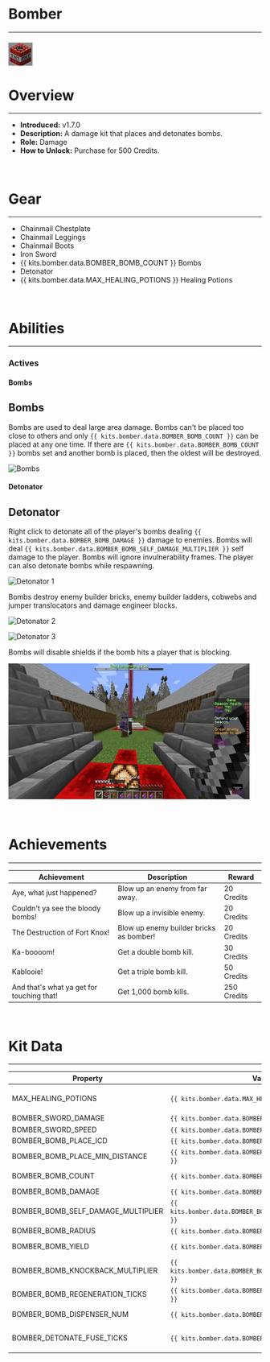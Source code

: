 
# Bomber

***

#### ![bomber-icon](../assets/kits/bomber/bomber-icon.jpg)

# Overview
***
- **Introduced:** v1.7.0
- **Description:** A damage kit that places and detonates bombs.
- **Role:** Damage
- **How to Unlock:** Purchase for 500 Credits.

<br />  

# Gear
***
- Chainmail Chestplate
- Chainmail Leggings
- Chainmail Boots
- Iron Sword
- {{ kits.bomber.data.BOMBER_BOMB_COUNT }} Bombs
- Detonator
- {{ kits.bomber.data.MAX_HEALING_POTIONS }} Healing Potions

<br />  

# Abilities
***
### Actives
<!-- tabs:start -->
#### **Bombs**
## Bombs
Bombs are used to deal large area damage. Bombs can't be placed too close to others and only `{{ kits.bomber.data.BOMBER_BOMB_COUNT }}` can be placed at any one time. If there are `{{ kits.bomber.data.BOMBER_BOMB_COUNT }}` bombs set and another bomb is placed, then the oldest will be destroyed.

![Bombs](../assets/kits/bomber/Bomber%20-%20Bombs.gif)

#### **Detonator**
## Detonator
Right click to detonate all of the player's bombs dealing `{{ kits.bomber.data.BOMBER_BOMB_DAMAGE }}` damage to enemies. Bombs will deal `{{ kits.bomber.data.BOMBER_BOMB_SELF_DAMAGE_MULTIPLIER }}` self damage to the player. Bombs will ignore invulnerability frames. The player can also detonate bombs while respawning.

![Detonator 1](../assets/kits/bomber/Bomber%20-%20Detonate.gif)

Bombs destroy enemy builder bricks, enemy builder ladders, cobwebs and jumper translocators and damage engineer blocks.

![Detonator 2](../assets/kits/bomber/Bomber%20-%20Detonate%20Bricks.gif)

![Detonator 3](../assets/kits/bomber/Bomber%20-%20Detonate%20Engineer%20Blocks.gif)

Bombs will disable shields if the bomb hits a player that is blocking.

![Detonator 4](../assets/kits/bomber/Bomber%20-%20Detonate%20Shield.gif)

<!-- tabs:end -->
<br />  

# Achievements
***

| Achievement | Description | Reward |
| ----------- | ----------- | ------ |
| Aye, what just happened? | Blow up an enemy from far away. | 20 Credits |
| Couldn't ya see the bloody bombs! | Blow up a invisible enemy. | 20 Credits |
| The Destruction of Fort Knox! | Blow up enemy builder bricks as bomber! | 20 Credits |
| Ka-boooom! | Get a double bomb kill. | 30 Credits |
| Kablooie! | Get a triple bomb kill. | 50 Credits |
| And that's what ya get for touching that! | Get 1,000 bomb kills. | 250 Credits |

<br />  

# Kit Data
***

| Property | Value | Description |
|----------|-------|-------------|
| MAX_HEALING_POTIONS | `{{ kits.bomber.data.MAX_HEALING_POTIONS }}` | {{ kitDataSharedDescriptions.MAX_HEALING_POTIONS }} |
| BOMBER_SWORD_DAMAGE | `{{ kits.bomber.data.BOMBER_SWORD_DAMAGE }}` | The base damage of the sword. |
| BOMBER_SWORD_SPEED | `{{ kits.bomber.data.BOMBER_SWORD_SPEED }}` | The base speed of the sword. |
| BOMBER_BOMB_PLACE_ICD | `{{ kits.bomber.data.BOMBER_BOMB_PLACE_ICD }}` | The internal cooldown, in ticks, for placing bombs. |
| BOMBER_BOMB_PLACE_MIN_DISTANCE | `{{ kits.bomber.data.BOMBER_BOMB_PLACE_MIN_DISTANCE }}` | The minimum distance, in meters, for placing bomb near an already placed bomb. |
| BOMBER_BOMB_COUNT | `{{ kits.bomber.data.BOMBER_BOMB_COUNT }}` | The maximum number of placed and held bombs a player can have a once. |
| BOMBER_BOMB_DAMAGE | `{{ kits.bomber.data.BOMBER_BOMB_DAMAGE }}` | The damage that a single bomb does. |
| BOMBER_BOMB_SELF_DAMAGE_MULTIPLIER | `{{ kits.bomber.data.BOMBER_BOMB_SELF_DAMAGE_MULTIPLIER }}` | The damage multiplier of bomb damage from the player's own bombs.|
| BOMBER_BOMB_RADIUS | `{{ kits.bomber.data.BOMBER_BOMB_RADIUS }}` | The radius of the explosion effect. |
| BOMBER_BOMB_YIELD | `{{ kits.bomber.data.BOMBER_BOMB_YIELD }}` | The minecraft bomb yield value. (this isn't measured in meters/blocks) |
| BOMBER_BOMB_KNOCKBACK_MULTIPLIER | `{{ kits.bomber.data.BOMBER_BOMB_KNOCKBACK_MULTIPLIER }}` | The multiplier of the knockback that is applied to entities after a bomb explosion. |
| BOMBER_BOMB_REGENERATION_TICKS | `{{ kits.bomber.data.BOMBER_BOMB_REGENERATION_TICKS }}` | The interval, in ticks, for regenerating bombs. |
| BOMBER_BOMB_DISPENSER_NUM | `{{ kits.bomber.data.BOMBER_BOMB_DISPENSER_NUM }}` | The amount of bombs to receive from each engineer dispenser tick. |
| BOMBER_DETONATE_FUSE_TICKS | `{{ kits.bomber.data.BOMBER_DETONATE_FUSE_TICKS }}` | The duration, in ticks, it takes for bombs to explode. This is also sets the cooldown for the detonator ability. |
